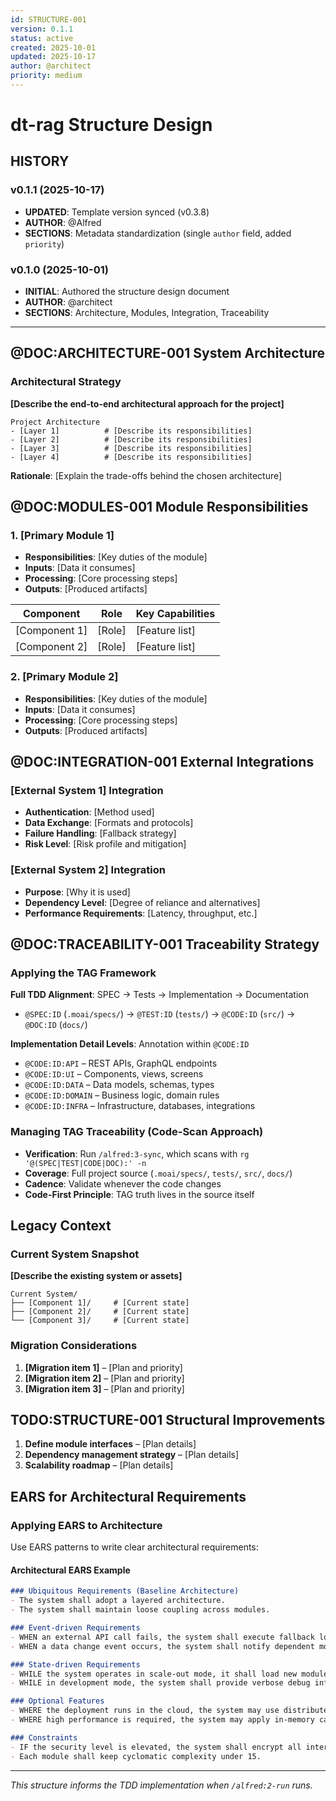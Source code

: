 ```yaml
---
id: STRUCTURE-001
version: 0.1.1
status: active
created: 2025-10-01
updated: 2025-10-17
author: @architect
priority: medium
---
```


# dt-rag Structure Design

## HISTORY

### v0.1.1 (2025-10-17)
- **UPDATED**: Template version synced (v0.3.8)
- **AUTHOR**: @Alfred
- **SECTIONS**: Metadata standardization (single `author` field, added `priority`)

### v0.1.0 (2025-10-01)
- **INITIAL**: Authored the structure design document
- **AUTHOR**: @architect
- **SECTIONS**: Architecture, Modules, Integration, Traceability

---

## @DOC:ARCHITECTURE-001 System Architecture

### Architectural Strategy

**[Describe the end-to-end architectural approach for the project]**

```
Project Architecture
- [Layer 1]          # [Describe its responsibilities]
- [Layer 2]          # [Describe its responsibilities]
- [Layer 3]          # [Describe its responsibilities]
- [Layer 4]          # [Describe its responsibilities]
```

**Rationale**: [Explain the trade-offs behind the chosen architecture]

## @DOC:MODULES-001 Module Responsibilities

### 1. [Primary Module 1]

- **Responsibilities**: [Key duties of the module]
- **Inputs**: [Data it consumes]
- **Processing**: [Core processing steps]
- **Outputs**: [Produced artifacts]

| Component     | Role   | Key Capabilities |
| ------------- | ------ | ---------------- |
| [Component 1] | [Role] | [Feature list]   |
| [Component 2] | [Role] | [Feature list]   |

### 2. [Primary Module 2]

- **Responsibilities**: [Key duties of the module]
- **Inputs**: [Data it consumes]
- **Processing**: [Core processing steps]
- **Outputs**: [Produced artifacts]

## @DOC:INTEGRATION-001 External Integrations

### [External System 1] Integration

- **Authentication**: [Method used]
- **Data Exchange**: [Formats and protocols]
- **Failure Handling**: [Fallback strategy]
- **Risk Level**: [Risk profile and mitigation]

### [External System 2] Integration

- **Purpose**: [Why it is used]
- **Dependency Level**: [Degree of reliance and alternatives]
- **Performance Requirements**: [Latency, throughput, etc.]

## @DOC:TRACEABILITY-001 Traceability Strategy

### Applying the TAG Framework

**Full TDD Alignment**: SPEC → Tests → Implementation → Documentation
- `@SPEC:ID` (`.moai/specs/`) → `@TEST:ID` (`tests/`) → `@CODE:ID` (`src/`) → `@DOC:ID` (`docs/`)

**Implementation Detail Levels**: Annotation within `@CODE:ID`
- `@CODE:ID:API` – REST APIs, GraphQL endpoints
- `@CODE:ID:UI` – Components, views, screens
- `@CODE:ID:DATA` – Data models, schemas, types
- `@CODE:ID:DOMAIN` – Business logic, domain rules
- `@CODE:ID:INFRA` – Infrastructure, databases, integrations

### Managing TAG Traceability (Code-Scan Approach)

- **Verification**: Run `/alfred:3-sync`, which scans with `rg '@(SPEC|TEST|CODE|DOC):' -n`
- **Coverage**: Full project source (`.moai/specs/`, `tests/`, `src/`, `docs/`)
- **Cadence**: Validate whenever the code changes
- **Code-First Principle**: TAG truth lives in the source itself

## Legacy Context

### Current System Snapshot

**[Describe the existing system or assets]**

```
Current System/
├── [Component 1]/     # [Current state]
├── [Component 2]/     # [Current state]
└── [Component 3]/     # [Current state]
```

### Migration Considerations

1. **[Migration item 1]** – [Plan and priority]
2. **[Migration item 2]** – [Plan and priority]
3. **[Migration item 3]** – [Plan and priority]

## TODO:STRUCTURE-001 Structural Improvements

1. **Define module interfaces** – [Plan details]
2. **Dependency management strategy** – [Plan details]
3. **Scalability roadmap** – [Plan details]

## EARS for Architectural Requirements

### Applying EARS to Architecture

Use EARS patterns to write clear architectural requirements:

#### Architectural EARS Example
```markdown
### Ubiquitous Requirements (Baseline Architecture)
- The system shall adopt a layered architecture.
- The system shall maintain loose coupling across modules.

### Event-driven Requirements
- WHEN an external API call fails, the system shall execute fallback logic.
- WHEN a data change event occurs, the system shall notify dependent modules.

### State-driven Requirements
- WHILE the system operates in scale-out mode, it shall load new modules dynamically.
- WHILE in development mode, the system shall provide verbose debug information.

### Optional Features
- WHERE the deployment runs in the cloud, the system may use distributed caching.
- WHERE high performance is required, the system may apply in-memory caching.

### Constraints
- IF the security level is elevated, the system shall encrypt all inter-module communication.
- Each module shall keep cyclomatic complexity under 15.
```

---

_This structure informs the TDD implementation when `/alfred:2-run` runs._
